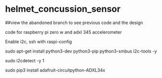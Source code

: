 # helmet_concussion_sensor
##view the abandoned branch to see previous code and the design

code for raspberry pi zero w and adxl 345 accelerometer

Enable i2c, ssh with raspi-config

sudo apt-get install python3-dev python3-pip python3-smbus i2c-tools -y

sudo i2cdetect -y 1 

sudo pip3 install adafruit-circuitpython-ADXL34x
